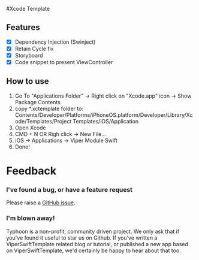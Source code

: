 
#Xcode Template

## Features

- [x] Dependency Injection (Swinject)
- [x] Retain Cycle fix
- [x] Storyboard
- [x] Code snippet to present ViewController 

## How to use

1. Go To "Applications Folder" -> Right click on "Xcode.app" icon -> Show Package Contents
2. copy *.xctemplate folder to: Contents/Developer/Platforms/iPhoneOS.platform/Developer/Library/Xcode/Templates/Project Templates/iOS/Application
3. Open Xcode
4. CMD + N OR Righ click -> New File...
5. iOS -> Applications -> Viper Module Swift
6. Done!

# Feedback
### I've found a bug, or have a feature request

Please raise a <a href="https://github.com/CoolCodeFactory/ViperSwiftTemplate/issues">GitHub issue</a>.

### I'm blown away!

Typhoon is a non-profit, community driven project. We only ask that if you've found it useful to star us on Github. If you've written a ViperSwiftTemplate related blog or tutorial, or published a new app based on ViperSwiftTemplate, we'd certainly be happy to hear about that too. 
